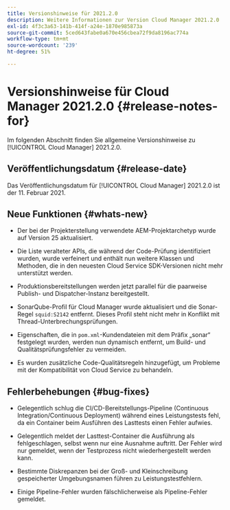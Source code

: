 ```yaml
---
title: Versionshinweise für 2021.2.0
description: Weitere Informationen zur Version Cloud Manager 2021.2.0
exl-id: 4f3c3a63-141b-414f-a24e-1870e985873a
source-git-commit: 5ced643fabe0a670e456cbea72f9da8196ac774a
workflow-type: tm+mt
source-wordcount: '239'
ht-degree: 51%

---
```


# Versionshinweise für Cloud Manager 2021.2.0 {#release-notes-for}

Im folgenden Abschnitt finden Sie allgemeine Versionshinweise zu [!UICONTROL Cloud Manager] 2021.2.0.

## Veröffentlichungsdatum {#release-date}

Das Veröffentlichungsdatum für [!UICONTROL Cloud Manager] 2021.2.0 ist der 11. Februar 2021.

## Neue Funktionen {#whats-new}

* Der bei der Projekterstellung verwendete AEM-Projektarchetyp wurde auf Version 25 aktualisiert.

* Die Liste veralteter APIs, die während der Code-Prüfung identifiziert wurden, wurde verfeinert und enthält nun weitere Klassen und Methoden, die in den neuesten Cloud Service SDK-Versionen nicht mehr unterstützt werden.

* Produktionsbereitstellungen werden jetzt parallel für die paarweise Publish- und Dispatcher-Instanz bereitgestellt.

* SonarQube-Profil für Cloud Manager wurde aktualisiert und die Sonar-Regel `squid:S2142` entfernt. Dieses Profil steht nicht mehr in Konflikt mit Thread-Unterbrechungsprüfungen.

* Eigenschaften, die in `pom.xml`-Kundendateien mit dem Präfix „sonar“ festgelegt wurden, werden nun dynamisch entfernt, um Build- und Qualitätsprüfungsfehler zu vermeiden.

* Es wurden zusätzliche Code-Qualitätsregeln hinzugefügt, um Probleme mit der Kompatibilität von Cloud Service zu behandeln.

## Fehlerbehebungen {#bug-fixes}

* Gelegentlich schlug die CI/CD-Bereitstellungs-Pipeline (Continuous Integration/Continuous Deployment) während eines Leistungstests fehl, da ein Container beim Ausführen des Lasttests einen Fehler aufwies.

* Gelegentlich meldet der Lasttest-Container die Ausführung als fehlgeschlagen, selbst wenn nur eine Ausnahme auftritt. Der Fehler wird nur gemeldet, wenn der Testprozess nicht wiederhergestellt werden kann.

* Bestimmte Diskrepanzen bei der Groß- und Kleinschreibung gespeicherter Umgebungsnamen führen zu Leistungstestfehlern.

* Einige Pipeline-Fehler wurden fälschlicherweise als Pipeline-Fehler gemeldet.
